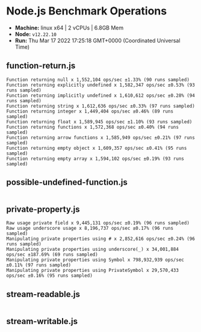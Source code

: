 # Node.js Benchmark Operations

* __Machine:__ linux x64 | 2 vCPUs | 6.8GB Mem
* __Node:__ `v12.22.10`
* __Run:__ Thu Mar 17 2022 17:25:18 GMT+0000 (Coordinated Universal Time)

## function-return.js
```
Function returning null x 1,552,104 ops/sec ±1.33% (90 runs sampled)
Function returning explicitly undefined x 1,582,347 ops/sec ±0.53% (93 runs sampled)
Function returning implicitly undefined x 1,610,612 ops/sec ±0.28% (94 runs sampled)
Function returning string x 1,612,636 ops/sec ±0.33% (97 runs sampled)
Function returning integer x 1,449,404 ops/sec ±0.46% (89 runs sampled)
Function returning float x 1,589,945 ops/sec ±1.10% (93 runs sampled)
Function returning functions x 1,572,368 ops/sec ±0.40% (94 runs sampled)
Function returning arrow functions x 1,585,949 ops/sec ±0.21% (97 runs sampled)
Function returning empty object x 1,609,357 ops/sec ±0.41% (95 runs sampled)
Function returning empty array x 1,594,102 ops/sec ±0.19% (93 runs sampled)
```
## possible-undefined-function.js
```
```
## private-property.js
```
Raw usage private field x 9,445,131 ops/sec ±0.19% (96 runs sampled)
Raw usage underscore usage x 8,196,737 ops/sec ±0.17% (96 runs sampled)
Manipulating private properties using # x 2,852,616 ops/sec ±0.24% (96 runs sampled)
Manipulating private properties using underscore(_) x 34,001,884 ops/sec ±187.69% (69 runs sampled)
Manipulating private properties using Symbol x 798,932,939 ops/sec ±0.11% (97 runs sampled)
Manipulating private properties using PrivateSymbol x 29,570,433 ops/sec ±0.16% (95 runs sampled)
```
## stream-readable.js
```
```
## stream-writable.js
```
```
